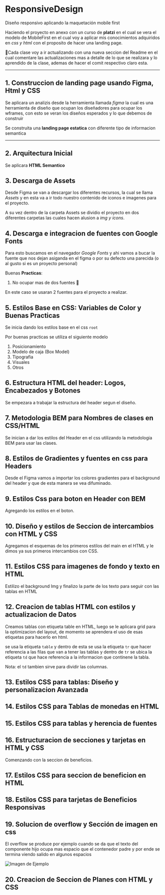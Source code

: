 # ResponsiveDesign

Diseño responsivo aplicando la maquetación mobile first

Haciendo el proyecto en anexo con un curso de **platzi** en el cual se vera el modelo de MobileFirst en el cual voy a aplicar mis conocimientos adquiridos en _css y html_ con el proposito de hacer una landing page.

📝Cada clase voy a ir actualizando con una nueva seccion del Readme en el cual comentare las actualizaciones mas a detalle de lo que se realizara y lo aprendido de la clase, ademas de hacer el comit respectivo claro esta.

---

## 1. Construccion de landing page usando Figma, Html y CSS

Se aplicara un analizis desde la herramienta llamada _figma_ la cual es una herramienta de diseño que ocupan los diseñadores para ocupar los wframes, con esto se veran los diseños esperados y lo que debemos de construir

Se construita una **landing page estatica** con diferente tipo de informacion semantica

---

## 2. Arquitectura Inicial

Se aplicara **HTML Semantico**

## 3. Descarga de Assets

Desde Figma se van a descargar los diferentes recursos, la cual se llama _Assets_ y en esta va a ir todo nuestro contenido de iconos e imagenes para el proyecto.

A su vez dentro de la carpeta Assets se dividio el proyecto en dos diferentes carpetas las cuales hacen alusion a _img y icons_.

## 4. Descarga e integracion de fuentes con Google Fonts

Para esto buscamos en el navegador _Google Fonts_ y ahi vamos a bucar la fuente que nos dejan asiganda en el figma o por su defecto una parecida (o al gusto si es un proyecto personal)

Buenas **Practicas**:

1. No ocupar mas de dos fuentes 🤖

En este caso se usaran 2 fuentes para el proyecto a realizar.

## 5. Estilos Base en CSS: Variables de Color y Buenas Practicas

Se inicia dando los estilos base en el css `root`

Por buenas practicas se utiliza el siguiente modelo

1. Posicionamiento
2. Modelo de caja (Box Model)
3. Tipografia
4. Visuales
5. Otros

## 6. Estructura HTML del header: Logos, Encabezados y Botones

Se empezara a trabajar la estructura del header segun el diseño.

## 7. Metodologia BEM para Nombres de clases en CSS/HTML

Se inician a dar los estilos del Header en el css utilizando la metodologia BEM para usar las clases.

## 8. Estilos de Gradientes y fuentes en css para Headers

Desde el Figma vamos a importar los colores gradientes para el background del header y que de esta manera se vea difuminado.

## 9. Estilos Css para boton en Header con BEM

Agregando los estilos en el boton.

## 10. Diseño y estilos de Seccion de intercambios con HTML y CSS

Agregamos el esquemas de los primeros estilos del main en el HTML y le dimos ya sus primeros intercambios con CSS.

## 11. Estilos CSS para imagenes de fondo y texto en HTML

Estilizo el background Img y finalizo la parte de los texto para seguir con las tablas en HTML

## 12. Creacion de tablas HTML con estilos y actualizacion de Datos

Creamos tablas con etiqueta table en HTML, luego se le aplicara grid para la optimizacion del layout, de momento se aprendera el uso de esas etiquetas para hacerlo en html.

se usa la etiqueta `table` y dentro de esta se usa la etiqueta `tr` que hacer referencia a las filas que van a tener las tablas y dentro de `tr` se ubica la etiqueta `td` que hace referencia a la informacion que continene la tabla.

Nota: el `td` tambien sirve para dividir las columnas.

## 13. Estilos CSS para tablas: Diseño y personalizacion Avanzada

## 14. Estilos CSS para Tablas de monedas en HTML

## 15. Estilos CSS para tablas y herencia de fuentes

## 16. Estructuracion de secciones y tarjetas en HTML y CSS

Comenzando con la seccion de beneficios.

## 17. Estilos CSS para seccion de beneficion en HTML

## 18. Estilos CSS para tarjetas de Beneficios Responsivas

## 19. Solucion de overflow y Sección de imagen en css

El overflow se produce por ejemplo cuando se da que el texto del componente hijo ocupa mas espacio que el contenedor padre y por ende se termina viendo salido en algunos espacios

![Imagen de Ejemplo](https://encrypted-tbn0.gstatic.com/images?q=tbn:ANd9GcTJ1M5UllZow1S062Ni2Qrqi50H23PyPjU6Xw&s)

## 20. Creacion de Seccion de Planes con HTML y CSS
